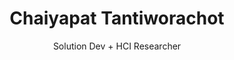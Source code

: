 ---
title: Chaiyapat Tantiworachot
subtitle: Solution Dev + HCI Researcher
aliasesAndAffiliation:
  - YWC18
  - PIX7 of PlearnGaming # see if can make link in here
  - KMUTT IA Buddies
  - "2B-KMUTT Staff #7"
  - "2B-KMUTT #11"
contact:
  email: chaiyapat@pix7.me
  links:
    - ['Website', 'website', 'chaiyapat.pix7.me']
    - ['LinkedIn', 'in', 'linkedin.com/in/chaiyapat-t']
    - ['GitHub', 'github', 'github.com/pixelart7']
---
